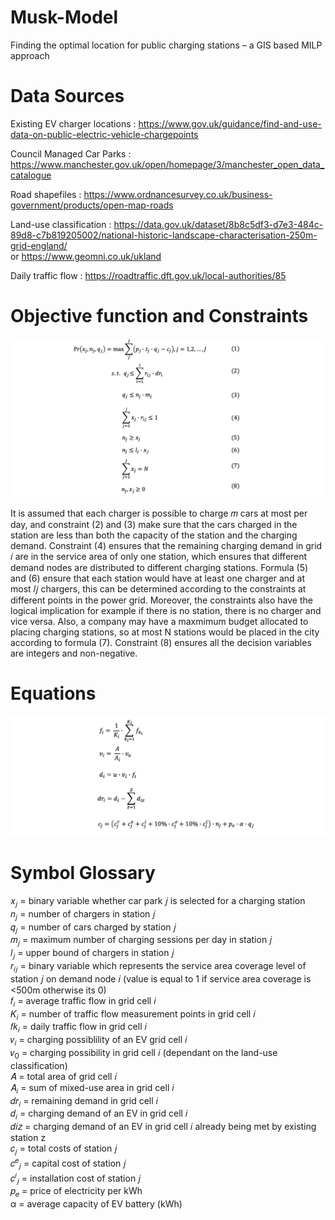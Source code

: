# Musk-Model
Finding the optimal location for public charging stations – a GIS based MILP approach

# Data Sources
Existing EV charger locations : https://www.gov.uk/guidance/find-and-use-data-on-public-electric-vehicle-chargepoints

Council Managed Car Parks : https://www.manchester.gov.uk/open/homepage/3/manchester_open_data_catalogue

Road shapefiles : https://www.ordnancesurvey.co.uk/business-government/products/open-map-roads

Land-use classification : https://data.gov.uk/dataset/8b8c5df3-d7e3-484c-89d8-c7b819205002/national-historic-landscape-characterisation-250m-grid-england/ <br />
or https://www.geomni.co.uk/ukland

Daily traffic flow : https://roadtraffic.dft.gov.uk/local-authorities/85

# Objective function and Constraints
<img src="screenshots/formulation.png" width=1000 >

It is assumed that each charger is possible to charge 𝑚 cars at most per day, and constraint (2) and (3) make sure that the cars charged in the station are less than both the capacity of the station and the charging demand. Constraint (4) ensures that the remaining charging demand in grid 𝑖 are in the service area of only one station, which ensures that different demand nodes are distributed to different charging stations. Formula (5) and (6) ensure that each station would have at least one charger and at most 𝑙𝑗 chargers, this can be determined according to the constraints at different points in the power grid. Moreover, the constraints also have the logical implication for example if there is no station, there is no charger and vice versa. Also, a company may have a maxmimum budget allocated to placing charging stations, so at most N stations would be placed in the city according to formula (7). Constraint (8) ensures all the decision variables are integers and non-negative.

# Equations
<img src="screenshots/equation.png" width=1000 >


# Symbol Glossary
𝑥<sub>𝑗</sub> = binary variable whether car park 𝑗 is selected for a charging station <br />
𝑛<sub>𝑗</sub> = number of chargers in station 𝑗 <br />
𝑞<sub>𝑗</sub> = number of cars charged by station 𝑗 <br />
𝑚<sub>𝑗</sub> = maximum number of charging sessions per day in station 𝑗 <br />
𝑙<sub>𝑗</sub> = upper bound of chargers in station 𝑗 <br />
𝑟<sub>𝑖𝑗</sub> = binary variable which represents the service area coverage level of station 𝑗 on demand node 𝑖 (value is equal to 1 if service area coverage is <500m otherwise its 0)<br />
𝑓<sub>𝑖</sub> = average traffic flow in grid cell 𝑖 <br />
𝐾<sub>𝑖</sub> = number of traffic flow measurement points in grid cell 𝑖 <br />
𝑓𝑘<sub>𝑖</sub> = daily traffic flow in grid cell 𝑖 <br />
𝑣<sub>𝑖</sub> = charging possiblility of an EV grid cell 𝑖 <br />
𝑣<sub>0</sub> = charging possibility in grid cell 𝑖 (dependant on the land-use classification)<br />
𝐴 = total area of grid cell 𝑖 <br />
𝐴<sub>𝑖</sub> = sum of mixed-use area in grid cell 𝑖 <br />
𝑑𝑟<sub>𝑖</sub> = remaining demand in grid cell 𝑖 <br />
𝑑<sub>𝑖</sub> = charging demand of an EV in grid cell 𝑖 <br />
𝑑𝑖𝑧 = charging demand of an EV in grid cell 𝑖 already being met by existing station z <br />
𝑐<sub>𝑗</sub> = total costs of station 𝑗 <br />
𝑐<sup>𝑒</sup><sub>𝑗</sub> = capital cost of station 𝑗 <br />
𝑐<sup>𝑖</sup><sub>𝑗</sub> = installation cost of station 𝑗 <br />
𝑝<sub>𝑒</sub> = price of electricity per kWh <br />
α = average capacity of EV battery (kWh) <br />

